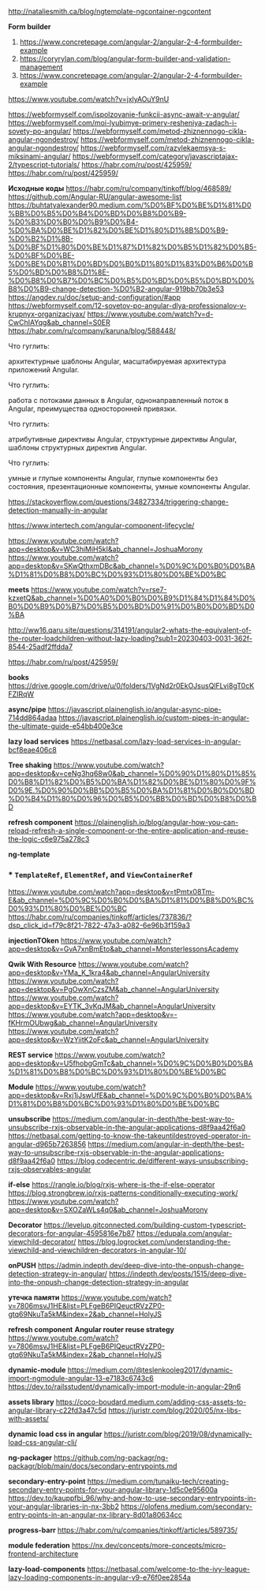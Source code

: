 http://nataliesmith.ca/blog/ngtemplate-ngcontainer-ngcontent

**Form builder**

1. https://www.concretepage.com/angular-2/angular-2-4-formbuilder-example
2. https://coryrylan.com/blog/angular-form-builder-and-validation-management
3. https://www.concretepage.com/angular-2/angular-2-4-formbuilder-example

https://www.youtube.com/watch?v=jxlyAOuY9nU

https://webformyself.com/ispolzovanie-funkcii-async-await-v-angular/
https://webformyself.com/moi-lyubimye-primery-resheniya-zadach-i-sovety-po-angular/
https://webformyself.com/metod-zhiznennogo-cikla-angular-ngondestroy/
https://webformyself.com/metod-zhiznennogo-cikla-angular-ngondestroy/
https://webformyself.com/razvlekaemsya-s-miksinami-angular/
https://webformyself.com/category/javascriptajax-2/typescript-tutorials/
https://habr.com/ru/post/425959/
https://habr.com/ru/post/425959/

**Исходные коды**
https://habr.com/ru/company/tinkoff/blog/468589/
https://github.com/Angular-RU/angular-awesome-list
https://buhtatyalexander90.medium.com/%D0%BF%D0%BE%D1%81%D0%BB%D0%B5%D0%B4%D0%BD%D0%B8%D0%B9-%D0%B3%D0%B0%D0%B9%D0%B4-%D0%BA%D0%BE%D1%82%D0%BE%D1%80%D1%8B%D0%B9-%D0%B2%D1%8B-%D0%BF%D1%80%D0%BE%D1%87%D1%82%D0%B5%D1%82%D0%B5-%D0%BF%D0%BE-%D0%BE%D0%B1%D0%BD%D0%B0%D1%80%D1%83%D0%B6%D0%B5%D0%BD%D0%B8%D1%8E-%D0%B8%D0%B7%D0%BC%D0%B5%D0%BD%D0%B5%D0%BD%D0%B8%D0%B9-change-detection-%D0%B2-angular-919bb70b3e53
https://angdev.ru/doc/setup-and-configuration/#app
https://webformyself.com/12-sovetov-po-angular-dlya-professionalov-v-krupnyx-organizaciyax/
https://www.youtube.com/watch?v=d-CwChIAYqg&ab_channel=S0ER
https://habr.com/ru/company/karuna/blog/588448/

Что гуглить:

архитектурные шаблоны Angular,
масштабируемая архитектура приложений Angular.

Что гуглить:

работа с потоками данных в Angular,
однонаправленный поток в Angular,
преимущества односторонней привязки.

Что гуглить:

атрибутивные директивы Angular,
структурные директивы Angular,
шаблоны структурных директив Angular.

Что гуглить:

умные и глупые компоненты Angular,
глупые компоненты без состояния,
презентационные компоненты,
умные компоненты Angular.

https://stackoverflow.com/questions/34827334/triggering-change-detection-manually-in-angular

https://www.intertech.com/angular-component-lifecycle/

https://www.youtube.com/watch?app=desktop&v=WC3hiMiH5kI&ab_channel=JoshuaMorony
https://www.youtube.com/watch?app=desktop&v=SKwQthxmDBc&ab_channel=%D0%9C%D0%B0%D0%BA%D1%81%D0%B8%D0%BC%D0%93%D1%80%D0%BE%D0%BC

**meets**
https://www.youtube.com/watch?v=rse7-kzxetQ&ab_channel=%D0%A0%D0%B0%D0%B9%D1%84%D1%84%D0%B0%D0%B9%D0%B7%D0%B5%D0%BD%D0%91%D0%B0%D0%BD%D0%BA

http://ww16.qaru.site/questions/314191/angular2-whats-the-equivalent-of-the-router-loadchildren-without-lazy-loading?sub1=20230403-0031-362f-8544-25adf2ffdda7

https://habr.com/ru/post/425959/

**books**
https://drive.google.com/drive/u/0/folders/1VgNd2r0EkOJsusQlFLvi8gT0cKFZIRqW

**async/pipe**
https://javascript.plainenglish.io/angular-async-pipe-714dd864adaa
https://javascript.plainenglish.io/custom-pipes-in-angular-the-ultimate-guide-e54bb400e3ce

**lazy load services**
https://netbasal.com/lazy-load-services-in-angular-bcf8eae406c8

**Tree shaking**
https://www.youtube.com/watch?app=desktop&v=ceNg3hq68w0&ab_channel=%D0%90%D1%80%D1%85%D0%B8%D1%82%D0%B5%D0%BA%D1%82%D0%BE%D1%80%D0%9F%D0%9E.%D0%90%D0%BB%D0%B5%D0%BA%D1%81%D0%B0%D0%BD%D0%B4%D1%80%D0%96%D0%B5%D0%BB%D0%BD%D0%B8%D0%BD

**refresh component**
https://plainenglish.io/blog/angular-how-you-can-reload-refresh-a-single-component-or-the-entire-application-and-reuse-the-logic-c6e975a278c3

**ng-template**

###            * `TemplateRef`, `ElementRef`, and `ViewContainerRef`

https://www.youtube.com/watch?app=desktop&v=tPmtx08Tm-E&ab_channel=%D0%9C%D0%B0%D0%BA%D1%81%D0%B8%D0%BC%D0%93%D1%80%D0%BE%D0%BC
https://habr.com/ru/companies/tinkoff/articles/737836/?dsp_click_id=f79c8f21-7822-47a3-a082-6e96b3f159a3

**injectionTOken**
https://www.youtube.com/watch?app=desktop&v=GvA7xnBmEto&ab_channel=MonsterlessonsAcademy

**Qwik With Resource**
https://www.youtube.com/watch?app=desktop&v=YMa_K_1kra4&ab_channel=AngularUniversity
https://www.youtube.com/watch?app=desktop&v=PgOwXnCzsZM&ab_channel=AngularUniversity
https://www.youtube.com/watch?app=desktop&v=EYTK_3vKqJM&ab_channel=AngularUniversity
https://www.youtube.com/watch?app=desktop&v=-fKHrmOUbwg&ab_channel=AngularUniversity
https://www.youtube.com/watch?app=desktop&v=WzYiitK2oFc&ab_channel=AngularUniversity

**REST service**
https://www.youtube.com/watch?app=desktop&v=U5fhobgGmTc&ab_channel=%D0%9C%D0%B0%D0%BA%D1%81%D0%B8%D0%BC%D0%93%D1%80%D0%BE%D0%BC

**Module**
https://www.youtube.com/watch?app=desktop&v=Rxj1jJswUfE&ab_channel=%D0%9C%D0%B0%D0%BA%D1%81%D0%B8%D0%BC%D0%93%D1%80%D0%BE%D0%BC

**unsubscribe**
https://medium.com/angular-in-depth/the-best-way-to-unsubscribe-rxjs-observable-in-the-angular-applications-d8f9aa42f6a0
https://netbasal.com/getting-to-know-the-takeuntildestroyed-operator-in-angular-d965b7263856
https://medium.com/angular-in-depth/the-best-way-to-unsubscribe-rxjs-observable-in-the-angular-applications-d8f9aa42f6a0
https://blog.codecentric.de/different-ways-unsubscribing-rxjs-observables-angular

**if-else**
https://rangle.io/blog/rxjs-where-is-the-if-else-operator
https://blog.strongbrew.io/rxjs-patterns-conditionally-executing-work/
https://www.youtube.com/watch?app=desktop&v=SXOZaWLs4q0&ab_channel=JoshuaMorony

**Decorator**
https://levelup.gitconnected.com/building-custom-typescript-decorators-for-angular-4595816e7b87
https://edupala.com/angular-viewchild-decorator/
https://blog.logrocket.com/understanding-the-viewchild-and-viewchildren-decorators-in-angular-10/

**onPUSH**
https://admin.indepth.dev/deep-dive-into-the-onpush-change-detection-strategy-in-angular/
https://indepth.dev/posts/1515/deep-dive-into-the-onpush-change-detection-strategy-in-angular

**утечка памяти**
https://www.youtube.com/watch?v=7806msvJ1HE&list=PLFgeB6PIQeuctRVzZP0-gtq69NkuTa5kM&index=2&ab_channel=HolyJS

**refresh component** **Angular router reuse strategy**
https://www.youtube.com/watch?v=7806msvJ1HE&list=PLFgeB6PIQeuctRVzZP0-gtq69NkuTa5kM&index=2&ab_channel=HolyJS

**dynamic-module**
https://medium.com/@teslenkooleg2017/dynamic-import-ngmodule-angular-13-e7183c6743c6
https://dev.to/railsstudent/dynamically-import-module-in-angular-29n6

**assets library**
https://coco-boudard.medium.com/adding-css-assets-to-angular-library-c22fd3a47c5d
https://juristr.com/blog/2020/05/nx-libs-with-assets/
 
**dynamic load css in angular** 
https://juristr.com/blog/2019/08/dynamically-load-css-angular-cli/

**ng-packager**
https://github.com/ng-packagr/ng-packagr/blob/main/docs/secondary-entrypoints.md


**secondary-entry-point**
https://medium.com/tunaiku-tech/creating-secondary-entry-points-for-your-angular-library-1d5c0e95600a
https://dev.to/kauppfbi_96/why-and-how-to-use-secondary-entrypoints-in-your-angular-libraries-in-nx-3bb2
https://olofens.medium.com/secondary-entry-points-in-an-angular-nx-library-8d01a80634cc


**progress-barr**
https://habr.com/ru/companies/tinkoff/articles/589735/


**module federation**
https://nx.dev/concepts/more-concepts/micro-frontend-architecture

**lazy-load-components**
https://netbasal.com/welcome-to-the-ivy-league-lazy-loading-components-in-angular-v9-e76f0ee2854a
